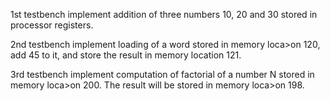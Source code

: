 1st testbench implement addition of three numbers 10, 20 and 30 stored in processor registers.

2nd testbench implement loading of a word stored in memory loca>on 120, add 45 to it, and store the result
in memory location 121.

3rd testbench implement computation of factorial of a number N stored in memory loca>on 200. The
result will be stored in memory loca>on 198.

